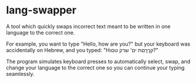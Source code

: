 # lang-swapper
A tool which quickly swaps incorrect text meant to be written in one language to the correct one.

For example, you want to type "Hello, how are you?" but your keyboard was accidentally on Hebrew, and you typed: "Hקךךםת ים' שרק טםו?"

The program simulates keyboard presses to automatically select, swap, and change your language to the correct one so you can continue your typing seamlessly.
